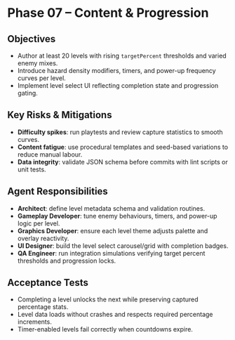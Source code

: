# Phase 07 – Content & Progression

## Objectives
- Author at least 20 levels with rising `targetPercent` thresholds and varied enemy mixes.
- Introduce hazard density modifiers, timers, and power-up frequency curves per level.
- Implement level select UI reflecting completion state and progression gating.

## Key Risks & Mitigations
- **Difficulty spikes**: run playtests and review capture statistics to smooth curves.
- **Content fatigue**: use procedural templates and seed-based variations to reduce manual labour.
- **Data integrity**: validate JSON schema before commits with lint scripts or unit tests.

## Agent Responsibilities
- **Architect**: define level metadata schema and validation routines.
- **Gameplay Developer**: tune enemy behaviours, timers, and power-up logic per level.
- **Graphics Developer**: ensure each level theme adjusts palette and overlay reactivity.
- **UI Designer**: build the level select carousel/grid with completion badges.
- **QA Engineer**: run integration simulations verifying target percent thresholds and progression locks.

## Acceptance Tests
- Completing a level unlocks the next while preserving captured percentage stats.
- Level data loads without crashes and respects required percentage increments.
- Timer-enabled levels fail correctly when countdowns expire.
